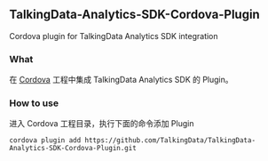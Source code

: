## TalkingData-Analytics-SDK-Cordova-Plugin
Cordova plugin for TalkingData Analytics SDK integration

### What

在 [Cordova](https://cordova.apache.org/) 工程中集成 TalkingData Analytics SDK 的 Plugin。 

### How to use

进入 Cordova 工程目录，执行下面的命令添加 Plugin

	cordova plugin add https://github.com/TalkingData/TalkingData-Analytics-SDK-Cordova-Plugin.git
